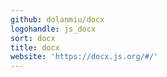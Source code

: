 ```yaml
---
github: dolanmiu/docx
logohandle: js_docx
sort: docx
title: docx
website: 'https://docx.js.org/#/'
---
```

